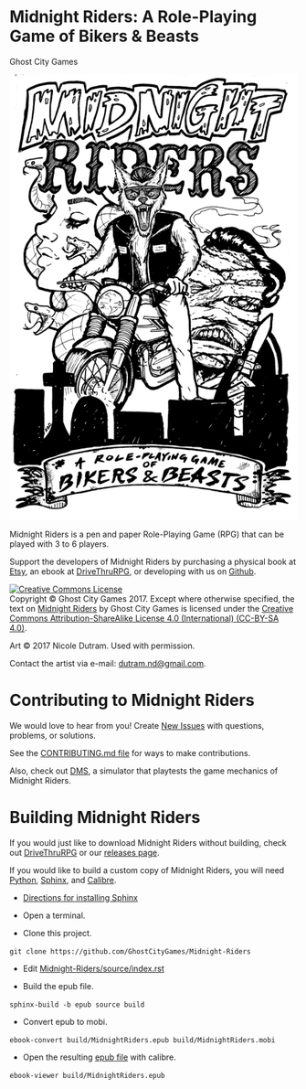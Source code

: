 # Midnight Riders: A Role-Playing Game of Bikers & Beasts

Ghost City Games

![Screenshot](https://github.com/GhostCityGames/Midnight-Riders/blob/master/source/_static/mr-cover.png?raw=true "Midnight Riders Cover")

Midnight Riders is a pen and paper Role-Playing Game (RPG) that can be played with 3 to 6 players.

Support the developers of Midnight Riders by purchasing a physical book at
[Etsy](https://www.etsy.com/listing/576575261/midnight-riders-role-playing-game),
an ebook at [DriveThruRPG](http://www.drivethrurpg.com/product/225714/Midnight-Riders),
or developing with us on [Github](https://github.com/GhostCityGames/Midnight-Riders).

<a rel="license" href="http://creativecommons.org/licenses/by-sa/4.0/"><img alt="Creative Commons License" style="border-width:0" src="https://i.creativecommons.org/l/by-sa/4.0/88x31.png" /></a><br>Copyright © Ghost City Games 2017.  Except where otherwise specified, the text on <a href="https://github.com/GhostCityGames/Midnight-Riders">Midnight Riders</a> by Ghost City Games is licensed under the <a href="https://creativecommons.org/licenses/by-sa/4.0/">Creative Commons Attribution-ShareAlike License 4.0 (International) (CC-BY-SA 4.0)</a>.

Art © 2017 Nicole Dutram. Used with permission.

Contact the artist via e-mail: dutram.nd@gmail.com.

# Contributing to Midnight Riders

We would love to hear from you!  Create [New Issues](https://github.com/GhostCityGames/Midnight-Riders/issues/new)
with questions, problems, or solutions.

See the [CONTRIBUTING.md file](https://github.com/GhostCityGames/Midnight-Riders/blob/master/CONTRIBUTING.md)
for ways to make contributions.

Also, check out [DMS](https://github.com/GhostCityGames/dice-mechanic-sim), a simulator that playtests the game mechanics of Midnight Riders.

# Building Midnight Riders

If you would just like to download Midnight Riders without building, check out [DriveThruRPG](http://www.drivethrurpg.com/product/225714/Midnight-Riders)
or our [releases page](https://github.com/GhostCityGames/Midnight-Riders/releases).

If you would like to build a custom copy of Midnight Riders, you will need [Python](https://www.python.org/),
[Sphinx](http://www.sphinx-doc.org/en/stable/), and [Calibre](https://calibre-ebook.com/).

* [Directions for installing Sphinx](http://www.sphinx-doc.org/en/stable/install.html)

* Open a terminal.

* Clone this project.

```git clone https://github.com/GhostCityGames/Midnight-Riders```

* Edit [Midnight-Riders/source/index.rst](https://github.com/GhostCityGames/Midnight-Riders/blob/master/source/index.rst)

* Build the epub file.

```sphinx-build -b epub source build```

* Convert epub to mobi.

```ebook-convert build/MidnightRiders.epub build/MidnightRiders.mobi```

* Open the resulting [epub file](https://github.com/GhostCityGames/Midnight-Riders/blob/master/build/MidnightRiders.epub)
with calibre.

```ebook-viewer build/MidnightRiders.epub```
